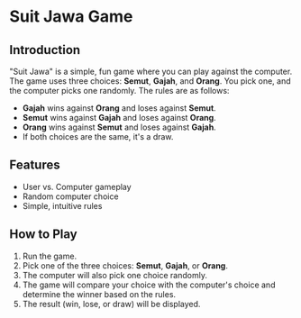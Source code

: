 # Suit Jawa Game

## Introduction

"Suit Jawa" is a simple, fun game where you can play against the computer. The game uses three choices: **Semut**, **Gajah**, and **Orang**. You pick one, and the computer picks one randomly. The rules are as follows:

- **Gajah** wins against **Orang** and loses against **Semut**.
- **Semut** wins against **Gajah** and loses against **Orang**.
- **Orang** wins against **Semut** and loses against **Gajah**.
- If both choices are the same, it's a draw.

## Features

- User vs. Computer gameplay
- Random computer choice
- Simple, intuitive rules

## How to Play

1. Run the game.
2. Pick one of the three choices: **Semut**, **Gajah**, or **Orang**.
3. The computer will also pick one choice randomly.
4. The game will compare your choice with the computer's choice and determine the winner based on the rules.
5. The result (win, lose, or draw) will be displayed.
